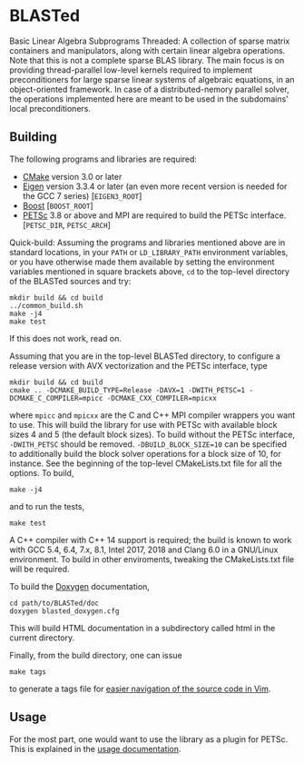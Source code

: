 BLASTed
=======

Basic Linear Algebra Subprograms Threaded: A collection of sparse matrix containers and manipulators, along with certain linear algebra operations. Note that this is not a complete sparse BLAS library. The main focus is on providing thread-parallel low-level kernels required to implement preconditioners for large sparse linear systems of algebraic equations, in an object-oriented framework. In case of a distributed-nemory parallel solver, the operations implemented here are meant to be used in the subdomains' local preconditioners.

Building
--------
The following programs and libraries are required:
- [CMake](https://cmake.org/) version 3.0 or later
- [Eigen](http://eigen.tuxfamily.org) version 3.3.4 or later (an even more recent version is needed for the GCC 7 series) [`EIGEN3_ROOT`]
- [Boost](http://www.boost.org/) [`BOOST_ROOT`]
- [PETSc](http://www.mcs.anl.gov/petsc/) 3.8 or above and MPI are required to build the PETSc interface. [`PETSC_DIR`, `PETSC_ARCH`]

Quick-build:
Assuming the programs and libraries mentioned above are in standard locations, in your `PATH` or `LD_LIBRARY_PATH` environment variables, or you have otherwise made them available by setting the environment variables mentioned in square brackets above, `cd` to the top-level directory of the BLASTed sources and try:

    mkdir build && cd build
	../common_build.sh
	make -j4
	make test

If this does not work, read on.

Assuming that you are in the top-level BLASTed directory, to configure a release version with AVX vectorization and the PETSc interface, type

    mkdir build && cd build
	cmake .. -DCMAKE_BUILD_TYPE=Release -DAVX=1 -DWITH_PETSC=1 -DCMAKE_C_COMPILER=mpicc -DCMAKE_CXX_COMPILER=mpicxx

where `mpicc` and `mpicxx` are the C and C++ MPI compiler wrappers you want to use. This will build the library for use with PETSc with available block sizes 4 and 5 (the default block sizes). To build without the PETSc interface, `-DWITH_PETSC` should be removed. `-DBUILD_BLOCK_SIZE=10` can be specified to additionally build the block solver operations for a block size of 10, for instance. See the beginning of the top-level CMakeLists.txt file for all the options. To build,

    make -j4

and to run the tests,

	make test

A C++ compiler with C++ 14 support is required; the build is known to work with GCC 5.4, 6.4, 7.x, 8.1, Intel 2017, 2018 and Clang 6.0 in a GNU/Linux environment. To build in other enviroments, tweaking the CMakeLists.txt file will be required.

To build the [Doxygen](http://www.stack.nl/~dimitri/doxygen/) documentation,

    cd path/to/BLASTed/doc
    doxygen blasted_doxygen.cfg

This will build HTML documentation in a subdirectory called html in the current directory.

Finally, from the build directory, one can issue

    make tags
   
to generate a tags file for [easier navigation of the source code in Vim](http://vim.wikia.com/wiki/Browsing_programs_with_tags).

Usage
-----
For the most part, one would want to use the library as a plugin for PETSc. This is explained in the [usage documentation](doc/user-doc.md).

